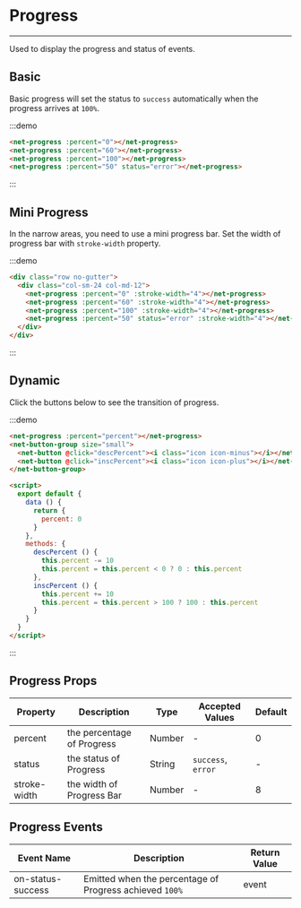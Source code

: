 # Progress

----

Used to display the progress and status of events.

## Basic

Basic progress will set the status to `success` automatically when the progress arrives at `100%`.

:::demo
```html
<net-progress :percent="0"></net-progress>
<net-progress :percent="60"></net-progress>
<net-progress :percent="100"></net-progress>
<net-progress :percent="50" status="error"></net-progress>
```
:::

## Mini Progress

In the narrow areas, you need to use a mini progress bar. Set the width of progress bar with `stroke-width` property.

:::demo
```html
<div class="row no-gutter">
  <div class="col-sm-24 col-md-12">
    <net-progress :percent="0" :stroke-width="4"></net-progress>
    <net-progress :percent="60" :stroke-width="4"></net-progress>
    <net-progress :percent="100" :stroke-width="4"></net-progress>
    <net-progress :percent="50" status="error" :stroke-width="4"></net-progress>
  </div>
</div>
```
:::

## Dynamic

Click the buttons below to see the transition of progress.

:::demo
```html
<net-progress :percent="percent"></net-progress>
<net-button-group size="small">
  <net-button @click="descPercent"><i class="icon icon-minus"></i></net-button>
  <net-button @click="inscPercent"><i class="icon icon-plus"></i></net-button>
</net-button-group>

<script>
  export default {
    data () {
      return {
        percent: 0
      }
    },
    methods: {
      descPercent () {
        this.percent -= 10
        this.percent = this.percent < 0 ? 0 : this.percent
      },
      inscPercent () {
        this.percent += 10
        this.percent = this.percent > 100 ? 100 : this.percent
      }
    }
  }
</script>
```
:::

## Progress Props

| Property      | Description          | Type      | Accepted Values                           | Default  |
|---------- |-------------- |---------- |--------------------------------  |-------- |
| percent | the percentage of Progress | Number | - | 0 |
| status | the status of Progress | String | `success`, `error` | - |
| stroke-width | the width of Progress Bar | Number | - | 8 |

## Progress Events

| Event Name      | Description          | Return Value  |
|------------- |-------------- |---------- |
| on-status-success | Emitted when the percentage of Progress achieved `100%` | event |

<style lang="scss" scoped>
.net-progress {
  margin-bottom: 8px;
}
</style>

<script>
export default {
  data () {
    return {
      percent: 0
    }
  },
  methods: {
    descPercent () {
      this.percent -= 10
      this.percent = this.percent < 0 ? 0 : this.percent
    },
    inscPercent () {
      this.percent += 10
      this.percent = this.percent > 100 ? 100 : this.percent
    }
  }
}
</script>
